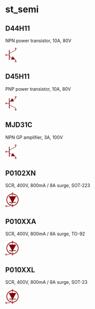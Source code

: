 # st_semi

## D44H11
NPN power transistor, 10A, 80V

![D44H11__1__1](/images/semi-trans-NXP__BFR540__1__1.png?raw=true) 

## D45H11
PNP power transistor, 10A, 80V

![D45H11__1__1](/images/semi-trans-NXP__BFT92W__1__1.png?raw=true) 

## MJD31C
NPN GP amplifier, 3A, 100V

![MJD31C__1__1](/images/semi-trans-NXP__BFR540__1__1.png?raw=true) 

## P0102XN
SCR, 400V, 800mA / 8A surge, SOT-223

![P0102XN__1__1](/images/st_semi__P0102XN__1__1.png?raw=true) 

## P010XXA
SCR, 400V, 800mA / 8A surge, TO-92

![P010XXA__1__1](/images/st_semi__P0102XN__1__1.png?raw=true) 

## P010XXL
SCR, 400V, 800mA / 8A surge, SOT-23

![P010XXL__1__1](/images/st_semi__P0102XN__1__1.png?raw=true) 

